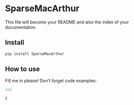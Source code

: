 SparseMacArthur
================

<!-- WARNING: THIS FILE WAS AUTOGENERATED! DO NOT EDIT! -->

This file will become your README and also the index of your
documentation.

## Install

``` sh
pip install SparseMacArthur
```

## How to use

Fill me in please! Don’t forget code examples:

``` python
1+1
```

    2
